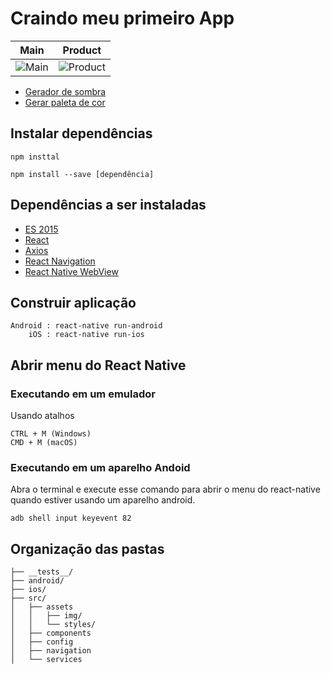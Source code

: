 
# Craindo meu primeiro App

| Main | Product |
|---|---|
| ![Main](https://raw.githubusercontent.com/uandersonmbc/my-first-app/master/src/assets/img/01.png#left) | ![Product](https://raw.githubusercontent.com/uandersonmbc/my-first-app/master/src/assets/img/02.png#right) |


- [Gerador de sombra](https://ethercreative.github.io/react-native-shadow-generator/)
- [Gerar paleta de cor](https://coolors.co/00b9ae-037171-03312e-02c3bd-009f93)
## Instalar dependências
````
npm insttal

npm install --save [dependência]
````
## Dependências a ser instaladas

- [ES 2015](https://www.npmjs.com/package/babel-preset-es2015)
- [React](https://www.npmjs.com/package/react)
- [Axios](https://www.npmjs.com/package/react-native-axios)
- [React Navigation](https://reactnavigation.org/docs/en/getting-started.html)
- [React Native WebView](https://github.com/react-native-community/react-native-webview/blob/HEAD/docs/Getting-Started.md)

## Construir aplicação
````
Android : react-native run-android
    iOS : react-native run-ios
````
## Abrir menu do React Native
### Executando em um emulador
Usando atalhos
````
CTRL + M (Windows)
CMD + M (macOS)
````
### Executando em um aparelho Andoid
Abra o terminal e execute esse comando para abrir o menu do react-native quando estiver usando um aparelho android.
````
adb shell input keyevent 82
````

## Organização das pastas
````
├── __tests__/
├── android/
├── ios/
├── src/
│   ├── assets
│   │   ├── img/
│   │   └── styles/
│   ├── components
│   ├── config
│   ├── navigation
│   └── services
````